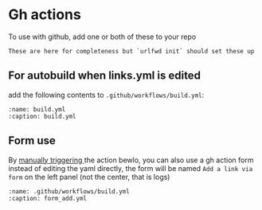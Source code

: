 # Gh actions

To use with github, add one or both of these to your repo

```{important}
These are here for completeness but `urlfwd init` should set these up 
```


## For autobuild when links.yml is edited

add the following contents to `.github/workflows/build.yml`:

```{literalinclude} ../../urlfwd/assets/build.yml
:name: build.yml 
:caption: build.yml
```


## Form use

By [manually triggering ](https://docs.github.com/en/actions/how-tos/manage-workflow-runs/manually-run-a-workflow)the action bewlo, you can also use a gh action form instead of editing the yaml directly, the form will be  named `Add a link via form` on the left panel (not the center, that is logs)

```{literalinclude} ../../urlfwd/assets/form_add.yml
:name: .github/workflows/build.yml 
:caption: form_add.yml
```
